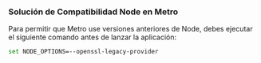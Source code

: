 ### Solución de Compatibilidad Node en Metro

Para permitir que Metro use versiones anteriores de Node, debes ejecutar el siguiente comando antes de lanzar la aplicación:

```bash
set NODE_OPTIONS=--openssl-legacy-provider
```

